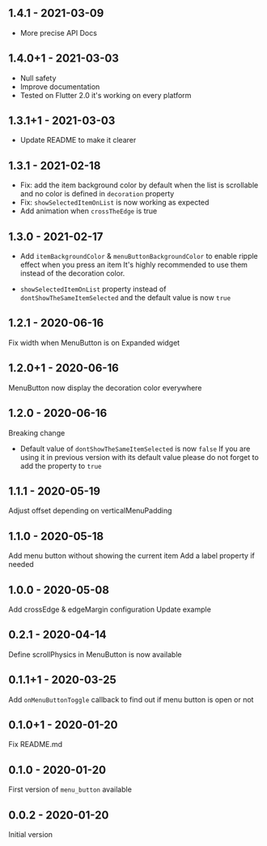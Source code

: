 ## 1.4.1 - 2021-03-09

- More precise API Docs

## 1.4.0+1 - 2021-03-03

- Null safety
- Improve documentation
- Tested on Flutter 2.0 it's working on every platform

## 1.3.1+1 - 2021-03-03

- Update README to make it clearer

## 1.3.1 - 2021-02-18

- Fix: add the item background color by default when the list is scrollable and no color is defined in `decoration` property
- Fix: `showSelectedItemOnList` is now working as expected
- Add animation when `crossTheEdge` is true

## 1.3.0 - 2021-02-17

- Add `itemBackgroundColor` & `menuButtonBackgroundColor` to enable ripple effect when you press an item
It's highly recommended to use them instead of the decoration color.

- `showSelectedItemOnList` property instead of `dontShowTheSameItemSelected` and the default value is now `true`

## 1.2.1 - 2020-06-16

Fix width when MenuButton is on Expanded widget

## 1.2.0+1 - 2020-06-16

MenuButton now display the decoration color everywhere

## 1.2.0 - 2020-06-16

Breaking change
- Default value of `dontShowTheSameItemSelected` is now `false`
If you are using it in previous version with its default value please do not forget to add the property to `true`

## 1.1.1 - 2020-05-19
Adjust offset depending on verticalMenuPadding

## 1.1.0 - 2020-05-18
Add menu button without showing the current item
Add a label property if needed

## 1.0.0 - 2020-05-08
Add crossEdge & edgeMargin configuration
Update example

## 0.2.1 - 2020-04-14 
Define scrollPhysics in MenuButton is now available

## 0.1.1+1 - 2020-03-25

Add `onMenuButtonToggle` callback to find out if menu button is open or not

## 0.1.0+1 - 2020-01-20

Fix README.md

## 0.1.0 - 2020-01-20

First version of `menu_button` available 

## 0.0.2 - 2020-01-20

Initial version
